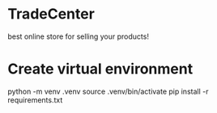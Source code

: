 # TradeCenter
best online store for selling your products!

# Create virtual environment
python -m venv .venv
source .venv/bin/activate
pip install -r requirements.txt
